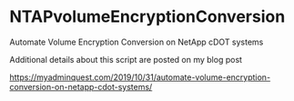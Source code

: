 # NTAPvolumeEncryptionConversion
Automate Volume Encryption Conversion on NetApp cDOT systems

Additional details about this script are posted on my blog post

https://myadminquest.com/2019/10/31/automate-volume-encryption-conversion-on-netapp-cdot-systems/
